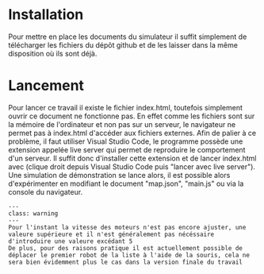 # Installation

Pour mettre en place les documents du simulateur il suffit simplement de télécharger les fichiers du dépôt github et de les laisser dans la même disposition où ils sont déjà.

# Lancement

Pour lancer ce travail il existe le fichier index.html, toutefois simplement ouvrir ce document ne fonctionne pas. En effet comme les fichiers sont sur la mémoire de l'ordinateur et non pas sur un serveur, le navigateur ne permet pas à index.html d'accéder aux fichiers externes. Afin de palier à ce problème, il faut utiliser Visual Studio Code, le programme possède une extension appelée live server qui permet de reproduire le comportement d'un serveur. Il suffit donc d'installer cette extension et de lancer index.html avec (clique droit depuis Visual Studio Code puis "lancer avec live server"). Une simulation de démonstration se lance alors, il est possible  alors d'expérimenter en modifiant le document "map.json", "main.js" ou via la console du navigateur.
```{admonition} Avertissement
---
class: warning
---
Pour l'instant la vitesse des moteurs n'est pas encore ajuster, une valeure supérieure et il n'est généralement pas nécéssaire d'introduire une valeure excédant 5  
De plus, pour des raisons pratique il est actuellement possible de déplacer le premier robot de la liste à l'aide de la souris, cela ne sera bien évidemment plus le cas dans la version finale du travail
```
